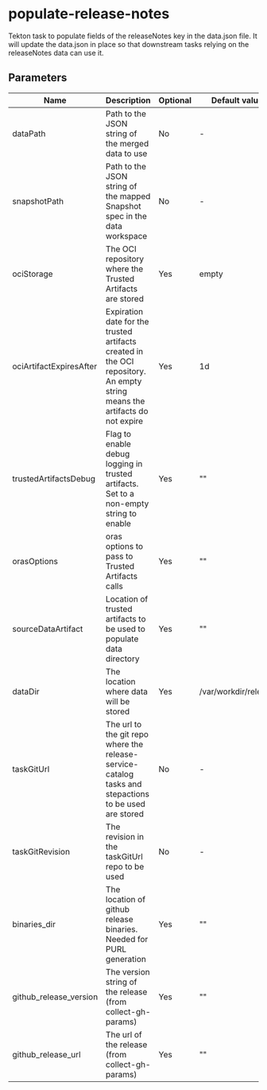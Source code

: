 # populate-release-notes

Tekton task to populate fields of the releaseNotes key in the data.json
file. It will update the data.json in place so that downstream tasks relying on
the releaseNotes data can use it.

## Parameters

| Name                    | Description                                                                                                                | Optional | Default value        |
|-------------------------|----------------------------------------------------------------------------------------------------------------------------|----------|----------------------|
| dataPath                | Path to the JSON string of the merged data to use                                                                          | No       | -                    |
| snapshotPath            | Path to the JSON string of the mapped Snapshot spec in the data workspace                                                  | No       | -                    |
| ociStorage              | The OCI repository where the Trusted Artifacts are stored                                                                  | Yes      | empty                |
| ociArtifactExpiresAfter | Expiration date for the trusted artifacts created in the OCI repository. An empty string means the artifacts do not expire | Yes      | 1d                   |
| trustedArtifactsDebug   | Flag to enable debug logging in trusted artifacts. Set to a non-empty string to enable                                     | Yes      | ""                   |
| orasOptions             | oras options to pass to Trusted Artifacts calls                                                                            | Yes      | ""                   |
| sourceDataArtifact      | Location of trusted artifacts to be used to populate data directory                                                        | Yes      | ""                   |
| dataDir                 | The location where data will be stored                                                                                     | Yes      | /var/workdir/release |
| taskGitUrl              | The url to the git repo where the release-service-catalog tasks and stepactions to be used are stored                      | No       | -                    |
| taskGitRevision         | The revision in the taskGitUrl repo to be used                                                                             | No       | -                    |
| binaries_dir            | The location of github release binaries. Needed for PURL generation                                                        | Yes      | ""                   |
| github_release_version  | The version string of the release (from collect-gh-params)                                                                 | Yes      | ""                   |
| github_release_url      | The url of the release (from collect-gh-params)                                                                            | Yes      | ""                   |

